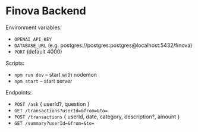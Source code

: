 # Finova Backend

Environment variables:

- `OPENAI_API_KEY`
- `DATABASE_URL` (e.g. postgres://postgres:postgres@localhost:5432/finova)
- `PORT` (default 4000)

Scripts:

- `npm run dev` – start with nodemon
- `npm start` – start server

Endpoints:

- `POST /ask` { userId?, question }
- `GET /transactions?userId=&from=&to=`
- `POST /transactions` { userId, date, category, description?, amount }
- `GET /summary?userId=&from=&to=`